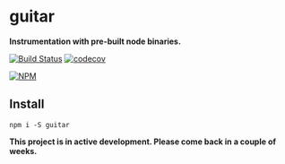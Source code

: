 # guitar

**Instrumentation with pre-built node binaries.**


[![Build Status](https://travis-ci.org/noderaider/guitar.svg?branch=master)](https://travis-ci.org/noderaider/guitar)
[![codecov](https://codecov.io/gh/noderaider/guitar/branch/master/graph/badge.svg)](https://codecov.io/gh/noderaider/guitar)

[![NPM](https://nodei.co/npm/guitar.png?stars=true&downloads=true)](https://nodei.co/npm/guitar/)


## Install

`npm i -S guitar`


**This project is in active development. Please come back in a couple of weeks.**
